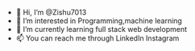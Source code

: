 - 👋 Hi, I’m @Zishu7013
- 👀 I’m interested in Programming,machine learning 
- 🌱 I’m currently learning full stack web development 
- 📫 You can reach me through LinkedIn Instagram 

<!---
Zishu7013/Zishu7013 is a ✨ special ✨ repository because its `README.md` (this file) appears on your GitHub profile.
You can click the Preview link to take a look at your changes.
--->
